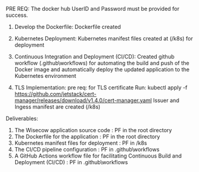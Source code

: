 PRE REQ: The docker hub UserID and Password must be provided for success.

1. Develop the Dockerfile:
Dockerfile created

2. Kubernetes Deployment:
   Kubernetes manifest files created at (/k8s) for deployment

3. Continuous Integration and Deployment (CI/CD):
  Created github workflow (.github\workflows) for automating the build and push of the Docker image and automatically
deploy the updated application to the Kubernetes environment

4. TLS Implementation:
   pre req:
   for TLS certificate Run: kubectl apply -f https://github.com/jetstack/cert-manager/releases/download/v1.4.0/cert-manager.yaml
   Issuer and Ingess manifest are created (/k8s)

Deliverables:
1. The Wisecow application source code : PF in the root directory
2. The Dockerfile for the application : PF in the root directory
3. Kubernetes manifest files for deployment : PF in /k8s
4. The CI/CD pipeline configuration : PF in .github\workflows
5. A GitHub Actions workflow file for facilitating Continuous Build
and Deployment (CI/CD) : PF in .github\workflows
